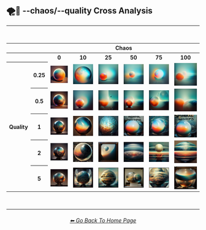 <h2>🌪💎 --chaos/--quality Cross Analysis</h2>

<hr><!--------------->

<br>

<div align="center">

<table>
    <tr align=center valign=middle>
        <th></th><th></th>
        <th colspan="6">Chaos</th>
    </tr>
    <tr align=center valign=middle>
        <th></th><th></th>
        <th>0</th>
        <th>10</th>
        <th>25</th>
        <th>50</th>
        <th>75</th>
        <th>100</th>
    </tr>
    <tr align=center valign=middle>
        <th rowspan="5">Quality</th>
        <th>0.25</th>
        <td><img src="https://github.com/willwulfken/MidJourney-Styles-and-Keywords-Reference-Light/blob/text-gui/Images/MJ_V3/Comparison_Page_Images/Chaos_Quality_Cross_Analysis/chaos_0/sphere_quality_0.25.webp?raw=true" width="192" /></td>
        <td><img src="https://github.com/willwulfken/MidJourney-Styles-and-Keywords-Reference-Light/blob/text-gui/Images/MJ_V3/Comparison_Page_Images/Chaos_Quality_Cross_Analysis/chaos_10/sphere_quality_0.25.webp?raw=true" width="192" /></td>
        <td><img src="https://github.com/willwulfken/MidJourney-Styles-and-Keywords-Reference-Light/blob/text-gui/Images/MJ_V3/Comparison_Page_Images/Chaos_Quality_Cross_Analysis/chaos_25/sphere_quality_0.25.webp?raw=true" width="192" /></td>
        <td><img src="https://github.com/willwulfken/MidJourney-Styles-and-Keywords-Reference-Light/blob/text-gui/Images/MJ_V3/Comparison_Page_Images/Chaos_Quality_Cross_Analysis/chaos_50/sphere_quality_0.25.webp?raw=true" width="192" /></td>
        <td><img src="https://github.com/willwulfken/MidJourney-Styles-and-Keywords-Reference-Light/blob/text-gui/Images/MJ_V3/Comparison_Page_Images/Chaos_Quality_Cross_Analysis/chaos_75/sphere_quality_0.25.webp?raw=true" width="192" /></td>
        <td><img src="https://github.com/willwulfken/MidJourney-Styles-and-Keywords-Reference-Light/blob/text-gui/Images/MJ_V3/Comparison_Page_Images/Chaos_Quality_Cross_Analysis/chaos_100/sphere_quality_0.25.webp?raw=true" width="192" /></td>
    </tr>
    <tr align=center valign=middle>
        <th>0.5</th>
        <td><img src="https://github.com/willwulfken/MidJourney-Styles-and-Keywords-Reference-Light/blob/text-gui/Images/MJ_V3/Comparison_Page_Images/Chaos_Quality_Cross_Analysis/chaos_0/sphere_quality_0.5.webp?raw=true" width="192" /></td>
        <td><img src="https://github.com/willwulfken/MidJourney-Styles-and-Keywords-Reference-Light/blob/text-gui/Images/MJ_V3/Comparison_Page_Images/Chaos_Quality_Cross_Analysis/chaos_10/sphere_quality_0.5.webp?raw=true" width="192" /></td>
        <td><img src="https://github.com/willwulfken/MidJourney-Styles-and-Keywords-Reference-Light/blob/text-gui/Images/MJ_V3/Comparison_Page_Images/Chaos_Quality_Cross_Analysis/chaos_25/sphere_quality_0.5.webp?raw=true" width="192" /></td>
        <td><img src="https://github.com/willwulfken/MidJourney-Styles-and-Keywords-Reference-Light/blob/text-gui/Images/MJ_V3/Comparison_Page_Images/Chaos_Quality_Cross_Analysis/chaos_50/sphere_quality_0.5.webp?raw=true" width="192" /></td>
        <td><img src="https://github.com/willwulfken/MidJourney-Styles-and-Keywords-Reference-Light/blob/text-gui/Images/MJ_V3/Comparison_Page_Images/Chaos_Quality_Cross_Analysis/chaos_75/sphere_quality_0.5.webp?raw=true" width="192" /></td>
        <td><img src="https://github.com/willwulfken/MidJourney-Styles-and-Keywords-Reference-Light/blob/text-gui/Images/MJ_V3/Comparison_Page_Images/Chaos_Quality_Cross_Analysis/chaos_100/sphere_quality_0.5.webp?raw=true" width="192" /></td>
    </tr>
    <tr align=center valign=middle>
        <th>1</th>
        <td><img src="https://github.com/willwulfken/MidJourney-Styles-and-Keywords-Reference-Light/blob/text-gui/Images/MJ_V3/Comparison_Page_Images/Chaos_Quality_Cross_Analysis/chaos_0/sphere_quality_1.webp?raw=true" width="192" /></td>
        <td><img src="https://github.com/willwulfken/MidJourney-Styles-and-Keywords-Reference-Light/blob/text-gui/Images/MJ_V3/Comparison_Page_Images/Chaos_Quality_Cross_Analysis/chaos_10/sphere_quality_1.webp?raw=true" width="192" /></td>
        <td><img src="https://github.com/willwulfken/MidJourney-Styles-and-Keywords-Reference-Light/blob/text-gui/Images/MJ_V3/Comparison_Page_Images/Chaos_Quality_Cross_Analysis/chaos_25/sphere_quality_1.webp?raw=true" width="192" /></td>
        <td><img src="https://github.com/willwulfken/MidJourney-Styles-and-Keywords-Reference-Light/blob/text-gui/Images/MJ_V3/Comparison_Page_Images/Chaos_Quality_Cross_Analysis/chaos_50/sphere_quality_1.webp?raw=true" width="192" /></td>
        <td><img src="https://github.com/willwulfken/MidJourney-Styles-and-Keywords-Reference-Light/blob/text-gui/Images/MJ_V3/Comparison_Page_Images/Chaos_Quality_Cross_Analysis/chaos_75/sphere_quality_1.webp?raw=true" width="192" /></td>
        <td><img src="https://github.com/willwulfken/MidJourney-Styles-and-Keywords-Reference-Light/blob/text-gui/Images/MJ_V3/Comparison_Page_Images/Chaos_Quality_Cross_Analysis/chaos_100/sphere_quality_1.webp?raw=true" width="192" /></td>
    </tr>
    <tr align=center valign=middle>
        <th>2</th>
        <td><img src="https://github.com/willwulfken/MidJourney-Styles-and-Keywords-Reference-Light/blob/text-gui/Images/MJ_V3/Comparison_Page_Images/Chaos_Quality_Cross_Analysis/chaos_0/sphere_quality_2.webp?raw=true" width="192" /></td>
        <td><img src="https://github.com/willwulfken/MidJourney-Styles-and-Keywords-Reference-Light/blob/text-gui/Images/MJ_V3/Comparison_Page_Images/Chaos_Quality_Cross_Analysis/chaos_10/sphere_quality_2.webp?raw=true" width="192" /></td>
        <td><img src="https://github.com/willwulfken/MidJourney-Styles-and-Keywords-Reference-Light/blob/text-gui/Images/MJ_V3/Comparison_Page_Images/Chaos_Quality_Cross_Analysis/chaos_25/sphere_quality_2.webp?raw=true" width="192" /></td>
        <td><img src="https://github.com/willwulfken/MidJourney-Styles-and-Keywords-Reference-Light/blob/text-gui/Images/MJ_V3/Comparison_Page_Images/Chaos_Quality_Cross_Analysis/chaos_50/sphere_quality_2.webp?raw=true" width="192" /></td>
        <td><img src="https://github.com/willwulfken/MidJourney-Styles-and-Keywords-Reference-Light/blob/text-gui/Images/MJ_V3/Comparison_Page_Images/Chaos_Quality_Cross_Analysis/chaos_75/sphere_quality_2.webp?raw=true" width="192" /></td>
        <td><img src="https://github.com/willwulfken/MidJourney-Styles-and-Keywords-Reference-Light/blob/text-gui/Images/MJ_V3/Comparison_Page_Images/Chaos_Quality_Cross_Analysis/chaos_100/sphere_quality_2.webp?raw=true" width="192" /></td>
    </tr>
    <tr align=center valign=middle>
        <th>5</th>
        <td><img src="https://github.com/willwulfken/MidJourney-Styles-and-Keywords-Reference-Light/blob/text-gui/Images/MJ_V3/Comparison_Page_Images/Chaos_Quality_Cross_Analysis/chaos_0/sphere_quality_5.webp?raw=true" width="192" /></td>
        <td><img src="https://github.com/willwulfken/MidJourney-Styles-and-Keywords-Reference-Light/blob/text-gui/Images/MJ_V3/Comparison_Page_Images/Chaos_Quality_Cross_Analysis/chaos_10/sphere_quality_5.webp?raw=true" width="192" /></td>
        <td><img src="https://github.com/willwulfken/MidJourney-Styles-and-Keywords-Reference-Light/blob/text-gui/Images/MJ_V3/Comparison_Page_Images/Chaos_Quality_Cross_Analysis/chaos_25/sphere_quality_5.webp?raw=true" width="192" /></td>
        <td><img src="https://github.com/willwulfken/MidJourney-Styles-and-Keywords-Reference-Light/blob/text-gui/Images/MJ_V3/Comparison_Page_Images/Chaos_Quality_Cross_Analysis/chaos_50/sphere_quality_5.webp?raw=true" width="192" /></td>
        <td><img src="https://github.com/willwulfken/MidJourney-Styles-and-Keywords-Reference-Light/blob/text-gui/Images/MJ_V3/Comparison_Page_Images/Chaos_Quality_Cross_Analysis/chaos_75/sphere_quality_5.webp?raw=true" width="192" /></td>
        <td><img src="https://github.com/willwulfken/MidJourney-Styles-and-Keywords-Reference-Light/blob/text-gui/Images/MJ_V3/Comparison_Page_Images/Chaos_Quality_Cross_Analysis/chaos_100/sphere_quality_5.webp?raw=true" width="192" /></td>
    </tr>
</table>

</div>

<br>

<hr><!--------------->
<div align="center">
<h6><a href="https://github.com/willwulfken/MidJourney-Styles-and-Keywords-Reference-Light/blob/text-gui/README.md">⬅ Go Back To Home Page</a></h6>
</div>